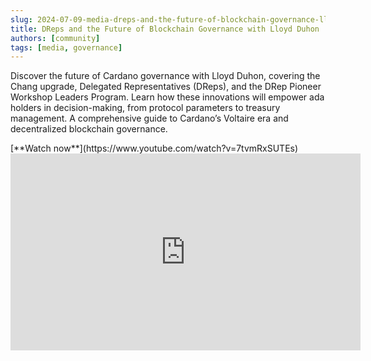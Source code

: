 ```yaml
---
slug: 2024-07-09-media-dreps-and-the-future-of-blockchain-governance-lloyd-duhon
title: DReps and the Future of Blockchain Governance with Lloyd Duhon
authors: [community]
tags: [media, governance]
---
```


Discover the future of Cardano governance with Lloyd Duhon, covering the Chang upgrade, Delegated Representatives (DReps), and the DRep Pioneer Workshop Leaders Program. Learn how these innovations will empower ada holders in decision-making, from protocol parameters to treasury management. A comprehensive guide to Cardano’s Voltaire era and decentralized blockchain governance.

<div style={{ textAlign: 'right' }}>
[**Watch now**](https://www.youtube.com/watch?v=7tvmRxSUTEs)
</div>

<iframe width="560" height="315" src="https://www.youtube.com/embed/7tvmRxSUTEs?si=uSvOAB0-I4SBzoGK" title="YouTube video player" frameborder="0" allow="accelerometer; autoplay; clipboard-write; encrypted-media; gyroscope; picture-in-picture; web-share" referrerpolicy="strict-origin-when-cross-origin" allowfullscreen></iframe>